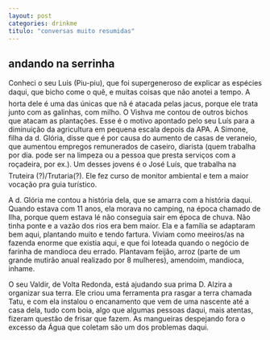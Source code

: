 ```yaml
---
layout: post
categories: drinkme
titulo: "conversas muito resumidas"
---
```


## andando na serrinha  
  
Conheci o seu Luís (Piu-piu), que foi supergeneroso de explicar as espécies daqui, que bicho come o quê, e muitas coisas que não anotei a tempo. A horta dele é uma das únicas que nã é atacada pelas jacus, porque ele trata junto com as galinhas, com milho. O Vishva me contou de outros bichos que atacam as plantações. Esse é o motivo apontado pelo seu Luís para a diminuição da agricultura em pequena escala depois da APA. A Simone, filha da d. Glória, disse que é por causa do aumento de casas de veraneio, que aumentou empregos remunerados de caseiro, diarista (quem trabalha por dia. pode ser na limpeza ou a pessoa que presta serviços com a roçadeira, por ex.). Um desses jovens é o José Luís, que trabalha na Truteira (?)/Trutaria(?). Ele fez curso de monitor ambiental e tem a maior vocação pra guia turístico.  
  
A d. Glória me contou a história dela, que se amarra com a história daqui. Quando estava com 11 anos, ela morava no camping, na época chamado de Ilha, porque quem estava lé não conseguia sair em época de chuva. Não tinha ponte e a vazão dos rios era bem maior. Ela e a família se adaptaram bem aqui, plantando muito e tendo fartura. Viviam como meeiros/as na fazenda enorme que existia aqui, e que foi loteada quando o negócio de farinha de mandioca deu errado. Plantavam feijão, arroz (parte de um grande mutirão anual realizado por 8 mulheres), amendoim, mandioca, inhame.
    
O seu Valdir, de Volta Redonda, está ajudando sua prima D. Alzira a organizar sua terra. Ele criou uma ferramenta pra rasgar a terra chamada Tatu, e com ela instalou o encanamento que vem de uma nascente até a casa dela, tudo com boia, algo que algumas pessoas daqui, mais atentas, fizeram questão de frisar que fazem. As mangueiras despejando fora o excesso da Água que coletam são um dos problemas daqui.